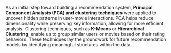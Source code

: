 As an initial step toward building a recommendation system, **Principal Component Analysis (PCA) and clustering techniques** were applied to uncover hidden patterns in user-movie interactions.
PCA helps reduce dimensionality while preserving key information, allowing for more efficient analysis.
Clustering techniques, such as **K-Means** or **Hierarchical Clustering**, enable us to group similar users or movies based on their rating behaviors.
These techniques lay the groundwork for future recommendation models by identifying meaningful structures within the data.
